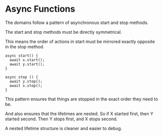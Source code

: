 # Async Functions

The domains follow a pattern of asynchronous start and stop methods.

The start and stop methods must be directly symmetrical.

This means the order of actions in start must be mirrored exactly opposite in the stop method.

```
async start() {
  await x.start();
  await y.start();
}

async stop () {
  await y.stop();
  await x.stop();
}
```

This pattern ensures that things are stopped in the exact order they need to be.

And also ensures that the lifetimes are nested. So if X started first, then Y started second. Then Y stops first, and X stops second.

A nested lifetime structure is cleaner and easier to debug.
